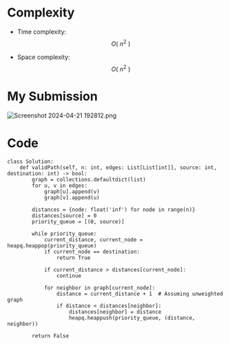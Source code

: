 
# Complexity
- Time complexity: $$O( \ n ^2 \ )$$
<!-- Add your time complexity here, e.g. $$O(n)$$ -->

- Space complexity:  $$O( \ n ^2 \ )$$
<!-- Add your space complexity here, e.g. $$O(n)$$ -->

# My Submission
<a href = https://leetcode.com/problems/find-if-path-exists-in-graph/submissions/1238270002/></a>
![Screenshot 2024-04-21 192812.png](https://assets.leetcode.com/users/images/25af0701-b794-43ee-ba98-79f352518cdf_1713708043.8567839.png)

# Code
```
class Solution:
    def validPath(self, n: int, edges: List[List[int]], source: int, destination: int) -> bool:
        graph = collections.defaultdict(list)
        for u, v in edges:
            graph[u].append(v)
            graph[v].append(u)
        
        distances = {node: float('inf') for node in range(n)}
        distances[source] = 0
        priority_queue = [(0, source)]
        
        while priority_queue:
            current_distance, current_node = heapq.heappop(priority_queue)
            if current_node == destination:
                return True
            
            if current_distance > distances[current_node]:
                continue
            
            for neighbor in graph[current_node]:
                distance = current_distance + 1  # Assuming unweighted graph
                if distance < distances[neighbor]:
                    distances[neighbor] = distance
                    heapq.heappush(priority_queue, (distance, neighbor))
        
        return False
```
